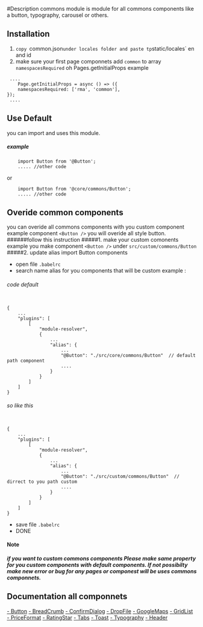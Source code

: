 #Description
commons module is module for all commons components like a button, typography, carousel or others.

## Installation

1. `copy `common.json` under locales folder and paste tp `static/locales` en and id
2. make sure your first page componnets add `common` to array `namespacesRequired` oh Pages.getInitialProps
example
```node
 ....
    Page.getInitialProps = async () => ({
    namespacesRequired: ['rma', 'common'],
});
 ....
```

## Use Default

you can import and uses this module.
##### example
```node
    import Button from '@Button';
    ..... //other code
```
or
```node
    import Button from '@core/commons/Button';
    ..... //other code
```


## Overide common components
you can overide all commons components with you custom component
example component `<Button />` you will overide all style button.
######follow this instruction
#####1. make your custom comonents 
example you make component `<Button />` under `src/custom/commons/Button`
#####2. update alias import Button components
- open file `.babelrc`
- search name alias for you components that will be custom 
example : 
###### code default
```node

{
    ...
    "plugins": [
        [
            "module-resolver",
            {
                ...
                "alias": {
                    ...
                    "@Button": "./src/core/commons/Button"  // default path component
                    ....
                }
            }
        ]
    ]
}

```

###### so like this
```node

{
    ...
    "plugins": [
        [
            "module-resolver",
            {
                ...
                "alias": {
                    ...
                    "@Button": "./src/custom/commons/Button"  // dirrect to you path custom 
                    ....
                }
            }
        ]
    ]
}

```
- save file `.babelrc` 
- DONE


#### Note

##### if you want to custom commons components Please make same property for you custom components with default components. If not possibilty make new error or bug for any pages or componest will be uses commons componnets.


## Documentation all componnets
[- Button]('Button/readme.md')
[- BreadCrumb]('Breadcrumb/readme.md')
[- ConfirmDialog]('ConfirmDialog/readme.md')
[- DropFile]('DropFile/readme.md')
[- GoogleMaps]('GoogleMaps/readme.md')
[- GridList]('GridList/readme.md')
[- PriceFormat]('PriceFormat/readme.md')
[- RatingStar]('RatingStar/readme.md')
[- Tabs]('Tabs/readme.md')
[- Toast]('Toast/readme.md')
[- Typography]('Typography/readme.md')
[- Header]('Header/readme.md')
